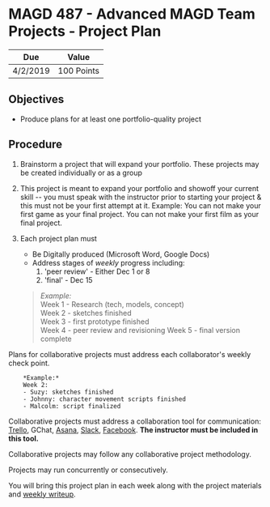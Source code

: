 # MAGD 487 - Advanced MAGD Team Projects - Project Plan

Due  | Value
------- | -------
4/2/2019 | 100 Points

## Objectives
+ Produce plans for at least one portfolio-quality project

## Procedure
1. Brainstorm a project that will expand your portfolio.
These projects may be created individually or as a group

2. This project is meant to expand your portfolio and showoff your current skill -- you must speak with the instructor prior to starting your project & this must not be your first attempt at it. Example: You can not make your first game as your final project. You can not make your first film as your final project. 

3. Each project plan must
	+	Be Digitally produced (Microsoft Word, Google Docs)
	+ Address stages of _weekly_ progress including:
		1. 'peer review' - Either Dec 1 or 8
		3. 'final' - Dec 15

	> *Example:*<br>
	> Week 1 - Research (tech, models, concept)<br>
	> Week 2 - sketches finished <br>
	> Week 3 - first prototype finished <br>
	> Week 4 - peer review and revisioning
	> Week 5 - final version complete


Plans for collaborative projects must address each collaborator's weekly check point.

		*Example:*
		Week 2:
		- Suzy: sketches finished
		- Johnny: character movement scripts finished
		- Malcolm: script finalized

Collaborative projects must address a collaboration tool for communication: [Trello](http://trello), GChat, [Asana](http://asana.com), [Slack](http://slack.com), [Facebook](http://messenger.com). **The instructor must be included in this tool.**

Collaborative projects may follow any collaborative project methodology.

Projects may run concurrently or consecutively.

You will bring this project plan in each week along with the project materials and [weekly writeup](WeeklyWriteup.md).
